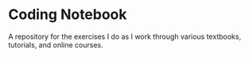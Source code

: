 # Coding Notebook
A repository for the exercises I do as I work through various
textbooks, tutorials, and online courses.
